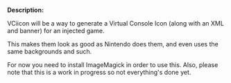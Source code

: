 <b>Description:</b>

VCiicon will be a way to generate a Virtual Console Icon (along with an XML and banner) for an injected game.

This makes them look as good as Nintendo does them, and even uses the same backgrounds and such.

For now you need to install ImageMagick in order to use this. Also, please note that this is a work in progress so not everything's done yet.
